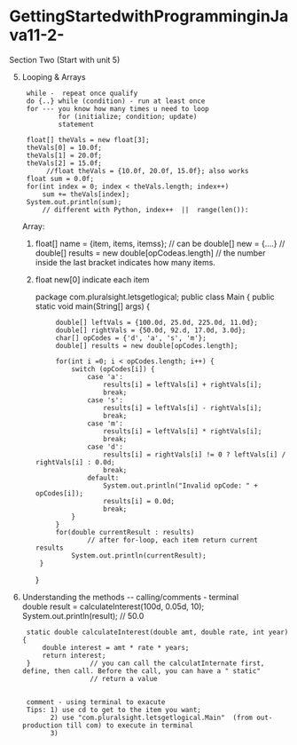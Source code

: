 # GettingStartedwithProgramminginJava11-2-

Section Two (Start with unit 5)

5. Looping & Arrays

        while -  repeat once qualify
        do {..} while (condition) - run at least once
        for --- you know how many times u need to loop
                for (initialize; condition; update)
                statement

        float[] theVals = new float[3];
        theVals[0] = 10.0f;
        theVals[1] = 20.0f;
        theVals[2] = 15.0f;
             //float theVals = {10.0f, 20.0f, 15.0f}; also works
        float sum = 0.0f;
        for(int index = 0; index < theVals.length; index++)
            sum += theVals[index];
        System.out.println(sum);
            // different with Python, index++  ||  range(len()):

    Array: 
    1) float[] name = {item, items, itemss};
            // can be double[] new = {....}
            // double[] results = new double[opCodeas.length]
            // the number inside the last bracket indicates how many items.
    2) float new[0] 
        indicate each item
    
    
    
        package com.pluralsight.letsgetlogical;
        public class Main {
            public static void main(String[] args) {

                double[] leftVals = {100.0d, 25.0d, 225.0d, 11.0d};
                double[] rightVals = {50.0d, 92.d, 17.0d, 3.0d};
                char[] opCodes = {'d', 'a', 's', 'm'};
                double[] results = new double[opCodes.length];

                for(int i =0; i < opCodes.length; i++) {
                    switch (opCodes[i]) {
                        case 'a':
                            results[i] = leftVals[i] + rightVals[i];
                            break;
                        case 's':
                            results[i] = leftVals[i] - rightVals[i];
                            break;
                        case 'm':
                            results[i] = leftVals[i] * rightVals[i];
                            break;
                        case 'd':
                            results[i] = rightVals[i] != 0 ? leftVals[i] / rightVals[i] : 0.0d;
                            break;
                        default:
                            System.out.println("Invalid opCode: " + opCodes[i]);
                            results[i] = 0.0d;
                            break;
                    }
                }
                for(double currentResult : results)
                        // after for-loop, each item return current results
                    System.out.println(currentResult);
            }
        }
        
        
6. Understanding the methods -- calling/comments - terminal  
        double result = calculateInterest(100d, 0.05d, 10);
        System.out.println(result); // 50.0
        
        static double calculateInterest(double amt, double rate, int year){
            double interest = amt * rate * years;
            return interest;
        }               // you can call the calculatInternate first, define, then call. Before the call, you can have a " static"
                        // return a value


        comment - using terminal to exacute
        Tips: 1) use cd to get to the item you want;
              2) use "com.pluralsight.letsgetlogical.Main"  (from out-production till com) to execute in terminal
              3) 





